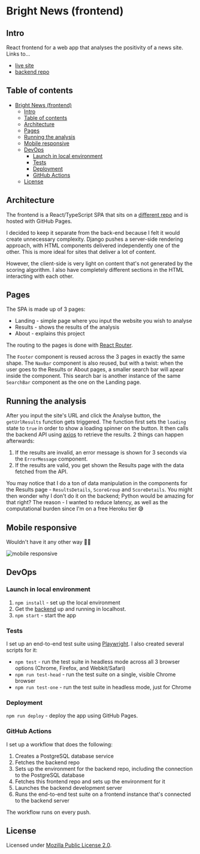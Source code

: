 # Bright News (frontend)

## Intro

React frontend for a web app that analyses the positivity of a news site. Links to...

- [live site](https://mihailthebuilder.github.io/bright-news-web-frontend/)
- [backend repo](https://github.com/mihailthebuilder/bright-news-backend)

## Table of contents

- [Bright News (frontend)](#bright-news-frontend)
  - [Intro](#intro)
  - [Table of contents](#table-of-contents)
  - [Architecture](#architecture)
  - [Pages](#pages)
  - [Running the analysis](#running-the-analysis)
  - [Mobile responsive](#mobile-responsive)
  - [DevOps](#devops)
    - [Launch in local environment](#launch-in-local-environment)
    - [Tests](#tests)
    - [Deployment](#deployment)
    - [GitHub Actions](#github-actions)
  - [License](#license)

## Architecture

The frontend is a React/TypeScript SPA that sits on a [different repo](https://github.com/mihailthebuilder/bright-news-web-frontend) and is hosted with GitHub Pages.

I decided to keep it separate from the back-end because I felt it would create unnecessary complexity. Django pushes a server-side rendering approach, with HTML components delivered independently one of the other. This is more ideal for sites that deliver a lot of content.

However, the client-side is very light on content that's not generated by the scoring algorithm. I also have completely different sections in the HTML interacting with each other.

## Pages

The SPA is made up of 3 pages:

- Landing - simple page where you input the website you wish to analyse
- Results - shows the results of the analysis
- About - explains this project

The routing to the pages is done with [React Router](https://reactrouter.com/).

The `Footer` component is reused across the 3 pages in exactly the same shape. The `NavBar` component is also reused, but with a twist: when the user goes to the Results or About pages, a smaller search bar will apear inside the component. This search bar is another instance of the same `SearchBar` component as the one on the Landing page.

## Running the analysis

After you input the site's URL and click the Analyse button, the `getUrlResults` function gets triggered. The function first sets the `loading` state to `true` in order to show a loading spinner on the button. It then calls the backend API using [axios](https://www.npmjs.com/package/axios) to retrieve the results. 2 things can happen afterwards:

1. If the results are invalid, an error message is shown for 3 seconds via the `ErrorMessage` component.
2. If the results are valid, you get shown the Results page with the data fetched from the API.

You may notice that I do a ton of data manipulation in the components for the Results page - `ResultsDetails`, `ScoreGroup` and `ScoreDetails`. You might then wonder why I don't do it on the backend; Python would be amazing for that right? The reason - I wanted to reduce latency, as well as the computational burden since I'm on a free Heroku tier 😅

## Mobile responsive

Wouldn't have it any other way 📱🔥

![mobile responsive](demo/mobile-responsive.gif)

## DevOps

### Launch in local environment

1. `npm install` - set up the local environment
2. Get the [backend](https://github.com/mihailthebuilder/bright-news-backend#running-the-app-locally) up and running in localhost.
3. `npm start` - start the app

### Tests

I set up an end-to-end test suite using [Playwright](https://playwright.dev/). I also created several scripts for it:

- `npm test` - run the test suite in headless mode across all 3 browser options (Chrome, Firefox, and Webkit/Safari)
- `npm run test-head` - run the test suite on a single, visible Chrome browser
- `npm run test-one` - run the test suite in headless mode, just for Chrome

### Deployment

`npm run deploy` - deploy the app using GitHub Pages.

### GitHub Actions

I set up a workflow that does the following:

1. Creates a PostgreSQL database service
2. Fetches the backend repo
3. Sets up the environment for the backend repo, including the connection to the PostgreSQL database
4. Fetches this frontend repo and sets up the environment for it
5. Launches the backend development server
6. Runs the end-to-end test suite on a frontend instance that's connected to the backend server

The workflow runs on every push.

## License

Licensed under [Mozilla Public License 2.0](LICENSE).
